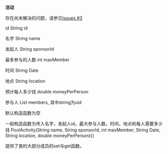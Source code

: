 **活动**

存在尚未解决的问题，请参见[Issues #3](https://github.com/tangbao/ECE453-CourseProject/issues/3)

id String id

名字 String name

发起人 String sponsorId

最多参与的人数 int maxMember

时间 String Date

地点 String location

预计每人多少钱 double moneyPerPerson

参与人 List<String> members, 其中string为uid

默认构造函数为空

一般构造函数为传入名字，发起人id，最大参与人数，时间，地点和每人需要多少钱
PoolActivity(String name, String sponsorId, int maxMember,  String Date, String location, double moneyPerPerson){}

提供了类的大部分成员的set与get函数。
